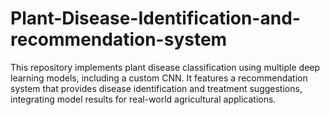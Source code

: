 # Plant-Disease-Identification-and-recommendation-system
This repository implements plant disease classification using multiple deep learning models, including a custom CNN. It features a recommendation system that provides disease identification and treatment suggestions, integrating model results for real-world agricultural applications.
